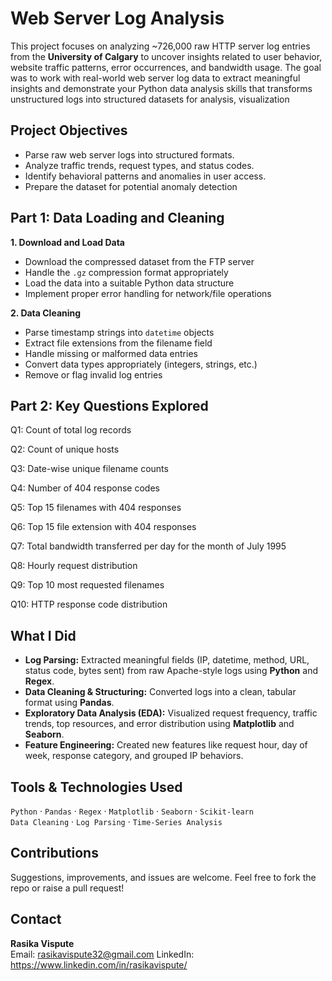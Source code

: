 # Web Server Log Analysis
This project focuses on analyzing ~726,000 raw HTTP server log entries from the **University of Calgary** to uncover insights related to user behavior, website traffic patterns, error occurrences, and bandwidth usage. The goal was to work with real-world web server log data to extract meaningful insights and demonstrate your Python data analysis skills that transforms unstructured logs into structured datasets for analysis, visualization

## Project Objectives
- Parse raw web server logs into structured formats.
- Analyze traffic trends, request types, and status codes.
- Identify behavioral patterns and anomalies in user access.
- Prepare the dataset for potential anomaly detection
  
## Part 1: Data Loading and Cleaning
**1. Download and Load Data** 
- Download the compressed dataset from the FTP server 
- Handle the `.gz` compression format appropriately 
- Load the data into a suitable Python data structure 
- Implement proper error handling for network/file operations 

**2. Data Cleaning**
- Parse timestamp strings into `datetime` objects                                                                                         
- Extract file extensions from the filename field 
- Handle missing or malformed data entries 
- Convert data types appropriately (integers, strings, etc.) 
- Remove or flag invalid log entries

## Part 2: Key Questions Explored
Q1: Count of total log records

Q2: Count of unique hosts

Q3: Date-wise unique filename counts

Q4: Number of 404 response codes

Q5: Top 15 filenames with 404 responses

Q6: Top 15 file extension with 404 responses

Q7: Total bandwidth transferred per day for the month of July 1995

Q8: Hourly request distribution

Q9: Top 10 most requested filenames

Q10: HTTP response code distribution

##  What I Did
- **Log Parsing:** Extracted meaningful fields (IP, datetime, method, URL, status code, bytes sent) from raw Apache-style logs using **Python** and **Regex**.
- **Data Cleaning & Structuring:** Converted logs into a clean, tabular format using **Pandas**.
- **Exploratory Data Analysis (EDA):** Visualized request frequency, traffic trends, top resources, and error distribution using **Matplotlib** and **Seaborn**.
- **Feature Engineering:** Created new features like request hour, day of week, response category, and grouped IP behaviors.

##  Tools & Technologies Used
`Python` · `Pandas` · `Regex` · `Matplotlib` · `Seaborn` · `Scikit-learn`  
`Data Cleaning` · `Log Parsing` · `Time-Series Analysis` 

##  Contributions
Suggestions, improvements, and issues are welcome. Feel free to fork the repo or raise a pull request!

## Contact
**Rasika Vispute**  
Email: rasikavispute32@gmail.com 
LinkedIn: https://www.linkedin.com/in/rasikavispute/



